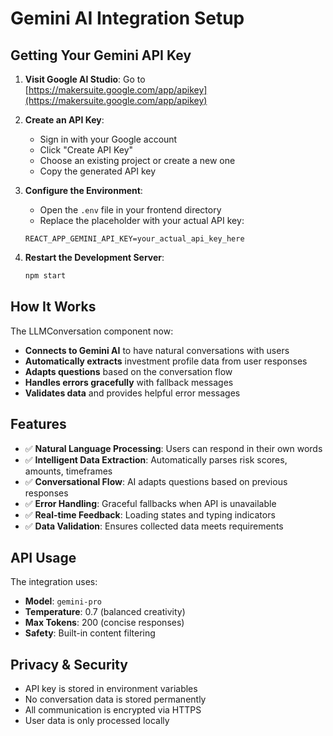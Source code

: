 # Gemini AI Integration Setup

## Getting Your Gemini API Key

1. **Visit Google AI Studio**: Go to [https://makersuite.google.com/app/apikey](https://makersuite.google.com/app/apikey)

2. **Create an API Key**: 
   - Sign in with your Google account
   - Click "Create API Key"
   - Choose an existing project or create a new one
   - Copy the generated API key

3. **Configure the Environment**:
   - Open the `.env` file in your frontend directory
   - Replace the placeholder with your actual API key:
   ```
   REACT_APP_GEMINI_API_KEY=your_actual_api_key_here
   ```

4. **Restart the Development Server**:
   ```bash
   npm start
   ```

## How It Works

The LLMConversation component now:

- **Connects to Gemini AI** to have natural conversations with users
- **Automatically extracts** investment profile data from user responses
- **Adapts questions** based on the conversation flow
- **Handles errors gracefully** with fallback messages
- **Validates data** and provides helpful error messages

## Features

- ✅ **Natural Language Processing**: Users can respond in their own words
- ✅ **Intelligent Data Extraction**: Automatically parses risk scores, amounts, timeframes
- ✅ **Conversational Flow**: AI adapts questions based on previous responses  
- ✅ **Error Handling**: Graceful fallbacks when API is unavailable
- ✅ **Real-time Feedback**: Loading states and typing indicators
- ✅ **Data Validation**: Ensures collected data meets requirements

## API Usage

The integration uses:
- **Model**: `gemini-pro` 
- **Temperature**: 0.7 (balanced creativity)
- **Max Tokens**: 200 (concise responses)
- **Safety**: Built-in content filtering

## Privacy & Security

- API key is stored in environment variables
- No conversation data is stored permanently
- All communication is encrypted via HTTPS
- User data is only processed locally